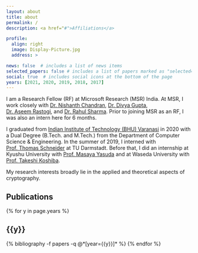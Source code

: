 ```yaml
---
layout: about
title: about
permalink: /
description: <a href="#">Affiliations</a>

profile:
  align: right
  image: Display-Picture.jpg
  address: >

news: false  # includes a list of news items
selected_papers: false # includes a list of papers marked as "selected={true}"
social: true  # includes social icons at the bottom of the page
years: [2021, 2020, 2019, 2018, 2017]
---
```


I am a Research Fellow (RF) at Microsoft Research (MSR) India. At MSR, I work closely with [Dr.&nbsp;Nishanth&nbsp;Chandran](https://www.microsoft.com/en-us/research/people/nichandr/), [Dr.&nbsp;Divya&nbsp;Gupta](https://www.microsoft.com/en-us/research/people/digup/), [Dr.&nbsp;Aseem&nbsp;Rastogi](https://www.microsoft.com/en-us/research/people/aseemr/), and [Dr.&nbsp;Rahul&nbsp;Sharma](https://www.microsoft.com/en-us/research/people/rahsha/). Prior to joining MSR as an RF, I was also an intern here for 6&nbsp;months.

I graduated from [Indian Institute of Technology (BHU) Varanasi](https://www.iitbhu.ac.in/) in 2020 with a Dual&nbsp;Degree (B.Tech.&nbsp;and&nbsp;M.Tech.) from the Department of Computer Science & Engineering.
In the summer of 2019, I interned with [Prof.&nbsp;Thomas&nbsp;Schneider](https://www.sites.google.com/site/thomaschneider/) at TU&nbsp;Darmstadt.
Before that, I did an internship at Kyushu University with [Prof.&nbsp;Masaya&nbsp;Yasuda](https://myasuda.imi.kyushu-u.ac.jp/en/) and at Waseda University with [Prof.&nbsp;Takeshi&nbsp;Koshiba](http://www.f.waseda.jp/tkoshiba/).

My research interests broadly lie in the applied and theoretical aspects of cryptography.

<div class="publications">
<h2>Publications</h2>
{% for y in page.years %}
  <h2 class="year"><b>{{y}}</b></h2>
  {% bibliography -f papers -q @*[year={{y}}]* %}
{% endfor %}
</div>
